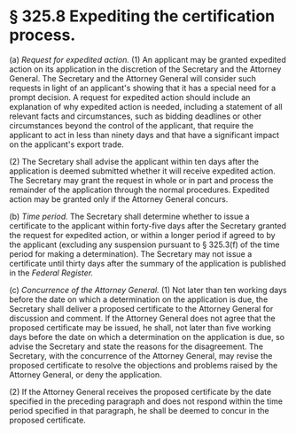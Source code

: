 # § 325.8   Expediting the certification process.

(a) *Request for expedited action.* (1) An applicant may be granted expedited action on its application in the discretion of the Secretary and the Attorney General. The Secretary and the Attorney General will consider such requests in light of an applicant's showing that it has a special need for a prompt decision. A request for expedited action should include an explanation of why expedited action is needed, including a statement of all relevant facts and circumstances, such as bidding deadlines or other circumstances beyond the control of the applicant, that require the applicant to act in less than ninety days and that have a significant impact on the applicant's export trade.


(2) The Secretary shall advise the applicant within ten days after the application is deemed submitted whether it will receive expedited action. The Secretary may grant the request in whole or in part and process the remainder of the application through the normal procedures. Expedited action may be granted only if the Attorney General concurs.


(b) *Time period.* The Secretary shall determine whether to issue a certificate to the applicant within forty-five days after the Secretary granted the request for expedited action, or within a longer period if agreed to by the applicant (excluding any suspension pursuant to § 325.3(f) of the time period for making a determination). The Secretary may not issue a certificate until thirty days after the summary of the application is published in the _Federal Register._

(c) *Concurrence of the Attorney General.* (1) Not later than ten working days before the date on which a determination on the application is due, the Secretary shall deliver a proposed certificate to the Attorney General for discussion and comment. If the Attorney General does not agree that the proposed certificate may be issued, he shall, not later than five working days before the date on which a determination on the application is due, so advise the Secretary and state the reasons for the disagreement. The Secretary, with the concurrence of the Attorney General, may revise the proposed certificate to resolve the objections and problems raised by the Attorney General, or deny the application.


(2) If the Attorney General receives the proposed certificate by the date specified in the preceding paragraph and does not respond within the time period specified in that paragraph, he shall be deemed to concur in the proposed certificate.




